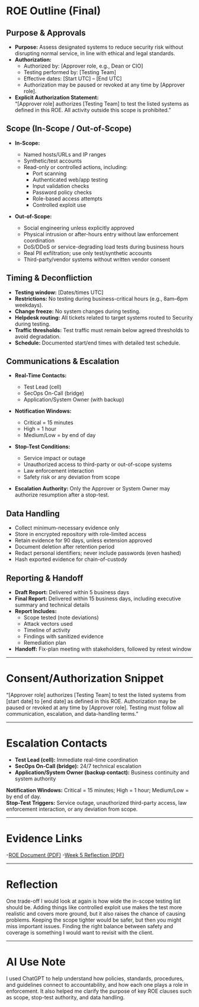 # ROE Outline (Final)

## Purpose & Approvals
- **Purpose:** Assess designated systems to reduce security risk without disrupting normal service, in line with ethical and legal standards.  
- **Authorization:**  
  - Authorized by: [Approver role, e.g., Dean or CIO]  
  - Testing performed by: [Testing Team]  
  - Effective dates: [Start UTC] – [End UTC]  
  - Authorization may be paused or revoked at any time by [Approver role].  
- **Explicit Authorization Statement:**  
  “[Approver role] authorizes [Testing Team] to test the listed systems as defined in this ROE. All activity outside this scope is prohibited.”

## Scope (In-Scope / Out-of-Scope)
- **In-Scope:**  
  - Named hosts/URLs and IP ranges  
  - Synthetic/test accounts  
  - Read-only or controlled actions, including:  
    - Port scanning  
    - Authenticated web/app testing  
    - Input validation checks  
    - Password policy checks  
    - Role-based access attempts  
    - Controlled exploit use  

- **Out-of-Scope:**  
  - Social engineering unless explicitly approved  
  - Physical intrusion or after-hours entry without law enforcement coordination  
  - DoS/DDoS or service-degrading load tests during business hours  
  - Real PII exfiltration; use only test/synthetic accounts  
  - Third-party/vendor systems without written vendor consent  

## Timing & Deconfliction
- **Testing window:** [Dates/times UTC]  
- **Restrictions:** No testing during business-critical hours (e.g., 8am–6pm weekdays).  
- **Change freeze:** No system changes during testing.  
- **Helpdesk routing:** All tickets related to target systems routed to Security during testing.  
- **Traffic thresholds:** Test traffic must remain below agreed thresholds to avoid degradation.  
- **Schedule:** Documented start/end times with detailed test schedule.  

## Communications & Escalation
- **Real-Time Contacts:**  
  - Test Lead (cell)  
  - SecOps On-Call (bridge)  
  - Application/System Owner (with backup)  

- **Notification Windows:**  
  - Critical = 15 minutes  
  - High = 1 hour  
  - Medium/Low = by end of day  

- **Stop-Test Conditions:**  
  - Service impact or outage  
  - Unauthorized access to third-party or out-of-scope systems  
  - Law enforcement interaction  
  - Safety risk or any deviation from scope  

- **Escalation Authority:** Only the Approver or System Owner may authorize resumption after a stop-test.  

## Data Handling
- Collect minimum-necessary evidence only  
- Store in encrypted repository with role-limited access  
- Retain evidence for 90 days, unless extension approved  
- Document deletion after retention period  
- Redact personal identifiers; never include passwords (even hashed)  
- Hash exported evidence for chain-of-custody  

## Reporting & Handoff
- **Draft Report:** Delivered within 5 business days  
- **Final Report:** Delivered within 15 business days, including executive summary and technical details  
- **Report Includes:**  
  - Scope tested (note deviations)  
  - Attack vectors used  
  - Timeline of activity  
  - Findings with sanitized evidence  
  - Remediation plan  
- **Handoff:** Fix-plan meeting with stakeholders, followed by retest window  

---

# Consent/Authorization Snippet
“[Approver role] authorizes [Testing Team] to test the listed systems from [start date] to [end date] as defined in this ROE. Authorization may be paused or revoked at any time by [Approver role]. Testing must follow all communication, escalation, and data-handling terms.”

---

# Escalation Contacts
- **Test Lead (cell):** Immediate real-time coordination  
- **SecOps On-Call (bridge):** 24/7 technical escalation  
- **Application/System Owner (backup contact):** Business continuity and system authority  

**Notification Windows:** Critical = 15 minutes; High = 1 hour; Medium/Low = by end of day.  
**Stop-Test Triggers:** Service outage, unauthorized third-party access, law enforcement interaction, or any deviation from scope.  

---

# Evidence Links
-[ROE Document (PDF)](../docs/week5-ROE_outline.pdf)
-[Week 5 Reflection (PDF)](../docs/week5-reflection.pdf)


---

# Reflection
One trade-off I would look at again is how wide the in-scope testing list should be. Adding things like controlled exploit use makes the test more realistic and covers more ground, but it also raises the chance of causing problems. Keeping the scope tighter would be safer, but then you might miss important issues. Finding the right balance between safety and coverage is something I would want to revisit with the client.

---

# AI Use Note
I used ChatGPT to help understand how policies, standards, procedures, and guidelines connect to accountability, and how each one plays a role in enforcement. It also helped me clarify the purpose of key ROE clauses such as scope, stop-test authority, and data handling. 

